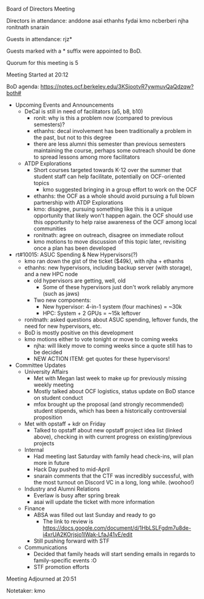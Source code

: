 Board of Directors Meeting

Directors in attendance:
anddone
asai
ethanhs
fydai
kmo
ncberberi
njha
ronitnath
snarain

Guests in attendance:
rjz*

Guests marked with a * suffix were appointed to BoD.

Quorum for this meeting is 5

Meeting Started at 20:12

BoD agenda: https://notes.ocf.berkeley.edu/3KSjootvR7ywmuvQaQdzqw?both#

- Upcoming Events and Announcements
    - DeCal is still in need of facilitators (a5, b8, b10)
        - ronit: why is this a problem now (compared to previous semesters)?
        - ethanhs: decal involvement has been traditionally a problem in the past, but not to this degree
        - there are less alumni this semester than previous semesters maintaining the course, perhaps some outreach should be done to spread lessons among more facilitators
    - ATDP Explorations
        - Short courses targeted towards K-12 over the summer that student staff can help facilitate, potentially on OCF-oriented topics
            - kmo suggested bringing in a group effort to work on the OCF
        - ethanhs: the OCF as a whole should avoid pursuing a full blown partnership with ATDP Explorations
        - kmo: disagree, pursuing something like this is a unique opportunity that likely won't happen again. the OCF should use this opportunity to help raise awareness of the OCF among local communities
        - ronitnath: agree on outreach, disagree on immediate rollout
        - kmo motions to move discussion of this topic later, revisiting once a plan has been developed
- rt#10015: ASUC Spending & New Hypervisors(?)
    - kmo ran down the gist of the ticket ($49k), with njha + ethanhs
    - ethanhs: new hypervisors, including backup server (with storage), and a new HPC node
        - old hypervisors are getting, well, old
            - Some of these hypervisors just don't work reliably anymore (such as jaws)
        - Two new components:
            - New hypervisor: 4-in-1 system (four machines) = ~30k 
            - HPC: System + 2 GPUs = ~15k leftover
    - ronitnath: asked questions about ASUC spending, leftover funds, the need for new hypervisors, etc.
    - BoD is mostly positive on this development
    - kmo motions either to vote tonight or move to coming weeks
        - njha: will likely move to coming weeks since a quote still has to be decided
        - NEW ACTION ITEM: get quotes for these hypervisors!
- Committee Updates
    - University Affairs
        - Met with Megan last week to make up for previously missing weekly meeting
        - Mostly talked about OCF logistics, status update on BoD stance on student conduct
        - mfox brought up the proposal (and strongly recommended) student stipends, which has been a historically controversial proposition
    - Met with opstaff + kdr on Friday
        - Talked to opstaff about new opstaff project idea list (linked above), checking in with current progress on existing/previous projects
    - Internal
        - Had meeting last Saturday with family head check-ins, will plan more in future
        - Hack Day pushed to mid-April
        - snarain comments that the CTF was incredibly successful, with the most turnout on Discord VC in a long, long while. (woohoo!)
    - Industry and Alumni Relations
        - Everlaw is busy after spring break
        - asai will update the ticket with more information
    - Finance
        - ABSA was filled out last Sunday and ready to go
            - The link to review is https://docs.google.com/document/d/1HbLSLFgdm7u8de-i4xrUA2KOrjsjo1lWak-LfaJ41vE/edit
        - Still pushing forward with STF
    - Communications
        - Decided that family heads will start sending emails in regards to family-specific events :O
        - STF promotion efforts

Meeting Adjourned at 20:51

Notetaker: kmo
